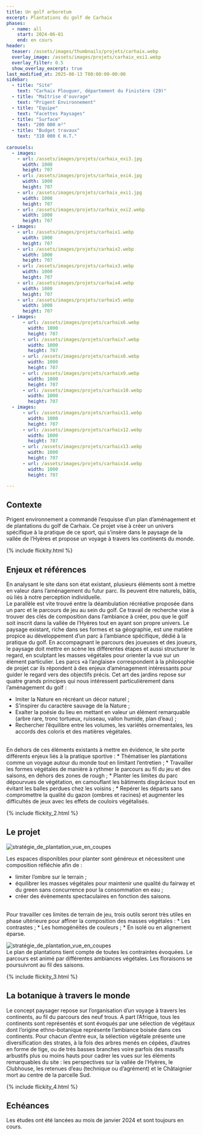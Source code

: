 ```yaml
---
title: Un golf arboretum 
excerpt: Plantations du golf de Carhaix
phases:
  - name: all
    start: 2024-06-01
    end: en cours
header:
  teaser: /assets/images/thumbnails/projets/carhaix.webp
  overlay_image: /assets/images/projets/carhaix_exi1.webp
  overlay_filter: 0.5
  show_overlay_excerpt: true
last_modified_at: 2025-08-13 T00:00:00-00:00
sidebar:
  - title: "Site"
    text: "Carhaix Plouguer, département du Finistère (29)"
  - title: "Maîtrise d'ouvrage"
    text: "Prigent Environnement"
  - title: "Equipe"
    text: "Facettes Paysages"
  - title: "Surface"
    text: "200 000 m²"
  - title: "Budget travaux"
    text: "310 000 € H.T."
    
carousels:
  - images:
    - url: /assets/images/projets/carhaix_exi3.jpg
      width: 1000
      height: 707
    - url: /assets/images/projets/carhaix_exi4.jpg
      width: 1000
      height: 707
    - url: /assets/images/projets/carhaix_exi1.jpg
      width: 1000
      height: 707
    - url: /assets/images/projets/carhaix_exi2.webp
      width: 1000
      height: 707
  - images:
    - url: /assets/images/projets/carhaix1.webp
      width: 1000
      height: 707
    - url: /assets/images/projets/carhaix2.webp
      width: 1000
      height: 707
    - url: /assets/images/projets/carhaix3.webp
      width: 1000
      height: 707
    - url: /assets/images/projets/carhaix4.webp
      width: 1000
      height: 707
    - url: /assets/images/projets/carhaix5.webp
      width: 1000
      height: 707
  - images:
      - url: /assets/images/projets/carhaix6.webp
        width: 1000
        height: 707
      - url: /assets/images/projets/carhaix7.webp
        width: 1000
        height: 707
      - url: /assets/images/projets/carhaix8.webp
        width: 1000
        height: 707
      - url: /assets/images/projets/carhaix9.webp
        width: 1000
        height: 707
      - url: /assets/images/projets/carhaix10.webp
        width: 1000
        height: 707
  - images:
      - url: /assets/images/projets/carhaix11.webp
        width: 1000
        height: 707
      - url: /assets/images/projets/carhaix12.webp
        width: 1000
        height: 707
      - url: /assets/images/projets/carhaix13.webp
        width: 1000
        height: 707
      - url: /assets/images/projets/carhaix14.webp
        width: 1000
        height: 707

---
```

## Contexte

Prigent environnement a commandé l’esquisse d’un plan d’aménagement et de plantations du golf de Carhaix.
Ce projet vise à créer un univers spécifique à la pratique de ce sport, qui s’insère dans le paysage de la vallée de l’Hyères et propose un voyage à travers les continents du monde.

{% include flickity.html %}

## Enjeux et références

En analysant le site dans son état existant, plusieurs éléments sont à mettre en valeur dans l’aménagement du futur parc. Ils peuvent être naturels, bâtis, où liés à notre perception individuelle.
<br>
Le parallèle est vite trouvé entre la déambulation récréative proposée dans un parc et le parcours de jeu au sein du golf. Ce travail de recherche vise à trouver des clés de composition dans l’ambiance à créer, pou que le golf soit inscrit dans la vallée de l’Hyères tout en ayant son propre univers.
Le paysage existant, riche dans ses formes et sa géographie, est une matière propice au développement d’un parc à l’ambiance spécifique, dédié à la pratique du golf. 
En accompagnant le parcours des joueuses et des joueurs, le paysage doit mettre en scène les différentes étapes et aussi structurer le regard, en sculptant les masses végétales pour orienter la vue sur un élément  particulier.
Les parcs «à l’anglaise» correspondent à la philosophie de projet car ils répondent à des enjeux d’aménagement intéressants pour guider le regard vers des objectifs précis. Cet art des jardins repose sur quatre grands principes qui nous intéressent particulièrement dans l’aménagement du golf : 
* Imiter la Nature en récréant un décor naturel ; 
* S’inspirer du caractère sauvage de la Nature ; 
* Exalter la poésie du lieu en mettant en valeur un élément remarquable (arbre rare, tronc tortueux, ruisseau, vallon humide, plan d’eau) ;
* Rechercher l’équilibre entre les volumes, les variétés ornementales, les accords des coloris et des matières végétales.
<br>
En dehors de ces éléments existants à mettre en évidence, le site porte différents enjeux liés à la pratique sportive :
* Thématiser les plantations comme un voyage autour du monde tout en limitant l’entretien ;
* Travailler les formes végétales de manière à rythmer le parcours au fil du jeu et des saisons, en dehors des zones de rough ;
* Planter les limites du parc dépourvues de végétation, en camouflant les bâtiments disgrâcieux tout en évitant les balles perdues chez les voisins ; 
* Repérer les départs sans compromettre la qualité du gazon (ombres et racines) et augmenter les difficultés de jeux avec les effets de couloirs végétalisés.

{% include flickity_2.html %}

## Le projet

![stratégie_de_plantation_vue_en_coupes](/assets/images/projets/carhaix51.webp)

Les espaces disponibles pour planter sont généreux et nécessitent une composition réfléchie afin de :
* limiter l’ombre sur le terrain ; 
* équilibrer les masses végétales pour maintenir une qualité du fairway et du green sans concurrence pour la consommation en eau ; 
* créer des évènements spectaculaires en fonction des saisons.
<br>
Pour travailler ces limites de terrain de jeu, trois outils seront très utiles en phase ultérieure pour affiner la composition des masses végétales :
* Les contrastes ;
* Les homogénéités de couleurs ;
* En isolé ou en alignement éparse.

![stratégie_de_plantation_vue_en_coupes](/assets/images/projets/carhaix52.webp)
<br>
Le plan de plantations tient compte de toutes les contraintes évoquées. Le parcours est animé par différentes ambiances végétales. Les floraisons se poursuivront au fil des saisons.

{% include flickity_3.html %}

## La botanique à travers le monde

Le concept paysager repose sur l’organisation d’un voyage à travers les continents, au fil du parcours des neuf trous. A part l’Afrique, tous les continents sont représentés et sont évoqués par une sélection de végétaux dont l’origine ethno-botanique représente l’ambiance boisée dans ces continents. Pour chacun d’entre eux, la sélection végétale présente une diversification des strates, à la fois des arbres menés en cépées, d’autres en forme de tige, ou de très basses branches voire parfois des massifs arbustifs plus ou moins hauts pour cadrer les vues sur les éléments remarquables du site : les perspectives sur la vallée de l’Hyères, le Clubhouse, les retenues d’eau (technique ou d’agrément) et le Châtaignier mort au centre de la parcelle Sud.

{% include flickity_4.html %}

## Echéances

Les études ont été lancées au mois de janvier 2024 et sont toujours en cours.




